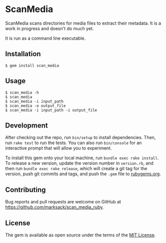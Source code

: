 # ScanMedia

ScanMedia scans directories for media files to extract their metadata. It is a
work in progress and doesn't do much yet.

It is run as a command line executable.

## Installation

    $ gem install scan_media

## Usage

    $ scan_media -h
    $ scan_media
    $ scan_media -i input_path
    $ scan_media -o output_file
    $ scan_media -i input_path -i output_file

## Development

After checking out the repo, run `bin/setup` to install dependencies. Then, run `rake test` to run the tests. You can also run `bin/console` for an interactive prompt that will allow you to experiment.

To install this gem onto your local machine, run `bundle exec rake install`. To release a new version, update the version number in `version.rb`, and then run `bundle exec rake release`, which will create a git tag for the version, push git commits and tags, and push the `.gem` file to [rubygems.org](https://rubygems.org).

## Contributing

Bug reports and pull requests are welcome on GitHub at https://github.com/marksack/scan_media_ruby.


## License

The gem is available as open source under the terms of the [MIT License](https://opensource.org/licenses/MIT).
